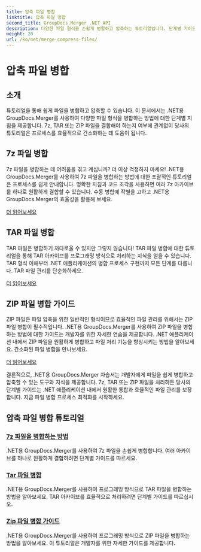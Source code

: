 ```yaml
---
title: 압축 파일 병합
linktitle: 압축 파일 병합
second_title: GroupDocs.Merger .NET API
description: 다양한 파일 형식을 손쉽게 병합하고 압축하는 튜토리얼입니다. 단계별 가이드를 통해 7z, TAR 및 ZIP 파일을 원활하게 결합하는 방법을 알아보세요.
weight: 20
url: /ko/net/merge-compress-files/
---
```


# 압축 파일 병합

## 소개


튜토리얼을 통해 쉽게 파일을 병합하고 압축할 수 있습니다. 이 문서에서는 .NET용 GroupDocs.Merger를 사용하여 다양한 파일 형식을 병합하는 방법에 대한 단계별 지침을 제공합니다. 7z, TAR 또는 ZIP 파일을 결합해야 하는지 여부에 관계없이 당사의 튜토리얼은 프로세스를 효율적으로 간소화하는 데 도움이 됩니다.

## 7z 파일 병합

7z 파일을 병합하는 데 어려움을 겪고 계십니까? 더 이상 걱정하지 마세요! .NET용 GroupDocs.Merger를 사용하여 7z 파일을 병합하는 방법에 대한 포괄적인 튜토리얼은 프로세스를 쉽게 안내합니다. 명확한 지침과 코드 조각을 사용하면 여러 7z 아카이브를 하나로 원활하게 결합할 수 있습니다. 수동 병합에 작별을 고하고 .NET용 GroupDocs.Merger의 효율성을 활용해 보세요.

[더 읽어보세요](./merge-7z-files/)

## TAR 파일 병합

TAR 파일은 병합하기 까다로울 수 있지만 그렇지 않습니다! TAR 파일 병합에 대한 튜토리얼을 통해 TAR 아카이브를 프로그래밍 방식으로 처리하는 지식을 얻을 수 있습니다. TAR 형식 이해부터 .NET 애플리케이션의 병합 프로세스 구현까지 모든 단계를 다룹니다. TAR 파일 관리를 단순화하세요.

[더 읽어보세요](./merging-tar-files/)

## ZIP 파일 병합 가이드

ZIP 파일은 파일 압축을 위한 일반적인 형식이므로 효율적인 파일 관리를 위해서는 ZIP 파일 병합이 필수적입니다. .NET용 GroupDocs.Merger를 사용하여 ZIP 파일을 병합하는 방법에 대한 가이드는 개발자를 위한 자세한 연습을 제공합니다. .NET 애플리케이션 내에서 ZIP 파일을 원활하게 병합하고 파일 처리 기능을 향상시키는 방법을 알아보세요. 간소화된 파일 병합을 만나보세요.

[더 읽어보세요](./guide-merging-zip-files/)

결론적으로, .NET용 GroupDocs.Merger 자습서는 개발자에게 파일을 쉽게 병합하고 압축할 수 있는 도구와 지식을 제공합니다. 7z, TAR 또는 ZIP 파일을 처리하든 당사의 단계별 가이드는 .NET 애플리케이션 내에서 원활한 통합과 효율적인 파일 관리를 보장합니다. 지금 파일 병합 프로세스 최적화를 시작하세요.
## 압축 파일 병합 튜토리얼
### [7z 파일을 병합하는 방법](./merge-7z-files/)
.NET용 GroupDocs.Merger를 사용하여 7z 파일을 손쉽게 병합합니다. 여러 아카이브를 하나로 원활하게 결합하려면 단계별 가이드를 따르세요.
### [Tar 파일 병합](./merging-tar-files/)
.NET용 GroupDocs.Merger를 사용하여 프로그래밍 방식으로 TAR 파일을 병합하는 방법을 알아보세요. TAR 아카이브를 효율적으로 처리하려면 단계별 가이드를 따르십시오.
### [Zip 파일 병합 가이드](./guide-merging-zip-files/)
.NET용 GroupDocs.Merger를 사용하여 프로그래밍 방식으로 ZIP 파일을 병합하는 방법을 알아보세요. 이 튜토리얼은 개발자를 위한 자세한 가이드를 제공합니다.